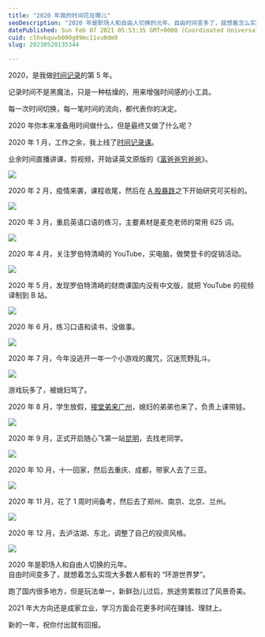 ```yaml
---
title: "2020 年我的时间花在哪儿"
seoDescription: "2020 年是职场人和自由人切换的元年。自由时间变多了，就想着怎么实现大多数人都有的 “环游世界梦”。"
datePublished: Sun Feb 07 2021 05:53:35 GMT+0000 (Coordinated Universal Time)
cuid: clhvkquvb000g09mc11vu0dm9
slug: 20230520135344

---
```


2020，是我做[时间记录](http://mp.weixin.qq.com/s?__biz=MzI3MzU5MDA1OQ==&mid=2247485339&idx=1&sn=fde70ccaeaaa3ccbaf308c1e50f763ef&chksm=eb21b5dfdc563cc9e856cf8e4442c4f53853f5482b3d117a41e7b2d8d9582568830e40cb1cfd&scene=21#wechat_redirect)的第 5 年。

记录时间不是黑魔法，只是一种枯燥的，用来增强时间感的小工具。

每一次时间切换，每一笔时间的流向，都代表你的决定。

2020 年你本来准备用时间做什么，但是最终又做了什么呢？

2020 年 1 月，工作之余，我上线了[时间记录课](http://mp.weixin.qq.com/s?__biz=MzI3MzU5MDA1OQ==&mid=2247485032&idx=1&sn=acb21dab9e80298f57f65f3a9ea3a1c7&chksm=eb21b42cdc563d3a565d6c98ad7010303e68799b4f29c829a6c1fd89ff190878ddb44f22a899&scene=21#wechat_redirect)。

业余时间直播讲课，剪视频，开始读英文原版的《[富爸爸穷爸爸](http://mp.weixin.qq.com/s?__biz=MzI3MzU5MDA1OQ==&mid=2247486130&idx=1&sn=b49e86deea7b9b3a29896067777947e4&chksm=eb21b8f6dc5631e0f2c992df1294457bc83ad1c385c3d7bd1169dcb7f00628788b5266a0a59c&scene=21#wechat_redirect)》。

![](https://cdn.hashnode.com/res/hashnode/image/upload/v1684561851910/8877ee3a-34bc-4d74-8992-ab7daa8aff3c.jpeg)

2020 年 2 月，疫情来袭，课程收尾，然后在 [A 股暴跌](http://mp.weixin.qq.com/s?__biz=MzI3MzU5MDA1OQ==&mid=2247486196&idx=1&sn=0ac8a9f458c407a0f6b1d00cc9b1026c&chksm=eb21b8b0dc5631a6d66db07d97b929f6da7eeaeaee8423e4cee323a6425f741f6eac35548b00&scene=21#wechat_redirect)之下开始研究可买标的。

![](https://cdn.hashnode.com/res/hashnode/image/upload/v1684561857501/04723944-d28b-4d85-8a90-ee0e205148a9.jpeg)

2020 年 3 月，重启英语口语的练习，主要素材是麦克老师的常用 625 词。

![](https://cdn.hashnode.com/res/hashnode/image/upload/v1684561873092/a8cecc27-b252-449b-a443-dddb94467d44.jpeg)

2020 年 4 月，关注罗伯特清崎的 YouTube，买电脑，做樊登卡的促销活动。

![](https://cdn.hashnode.com/res/hashnode/image/upload/v1684561919779/c8374955-e79d-42fb-bbf4-5c378277dbff.jpeg)

2020 年 5 月，发现罗伯特清崎的财商课国内没有中文版，就把 YouTube 的视频译制到 B 站。

![](https://cdn.hashnode.com/res/hashnode/image/upload/v1684561885092/67eba046-cbbb-4fb1-83b1-536422553304.jpeg)

2020 年 6 月，练习口语和读书，没做事。

![](https://cdn.hashnode.com/res/hashnode/image/upload/v1684561937536/6c442ec7-1a37-4af7-86b5-9b1969f6b7db.jpeg)

2020 年 7 月，今年没逃开一年一个小游戏的魔咒，沉迷荒野乱斗。

![](https://cdn.hashnode.com/res/hashnode/image/upload/v1684561942677/71077573-d95b-4786-9cf6-0152635c6d00.jpeg)

游戏玩多了，被媳妇骂了。

2020 年 8 月，学生放假，[接堂弟来广州](http://mp.weixin.qq.com/s?__biz=MzI3MzU5MDA1OQ==&mid=2247486380&idx=1&sn=e9fd886d3cc388e32b14ac2263e96ffc&chksm=eb21b9e8dc5630fe409b93993de8236f262702598a568933d4cae5fb10d86ae22ddf9727b2a8&scene=21#wechat_redirect)，媳妇的弟弟也来了，负责上课带娃。

![](https://cdn.hashnode.com/res/hashnode/image/upload/v1684561957381/0055e2a7-83c6-4ce5-a92d-09e091088591.jpeg)

2020 年 9 月，正式开启随心飞第一站[昆明](http://mp.weixin.qq.com/s?__biz=MzI3MzU5MDA1OQ==&mid=2247486489&idx=1&sn=c960fd8c6cdb6e945084ec7b65005430&chksm=eb21be5ddc56374bdbce43f3a1680a8772bd22f546f6680f7bb57e4b11a36b73c5ff95217f3d&scene=21#wechat_redirect)，去找老同学。

![](https://cdn.hashnode.com/res/hashnode/image/upload/v1684561965463/9b456509-af29-4e3b-8ff6-cc78ace23c3f.jpeg)

2020 年 10 月，十一回家，然后去重庆、成都，带家人去了三亚。

![](https://cdn.hashnode.com/res/hashnode/image/upload/v1684561975016/d393d2c8-0f8d-463f-a5a9-a49f1865133b.jpeg)

2020 年 11 月，花了 1 周时间备考，然后去了郑州、南京、北京、兰州。

![](https://cdn.hashnode.com/res/hashnode/image/upload/v1684561984341/139205fb-6e14-4e82-9079-c6214e25fd40.jpeg)

2020 年 12 月，去泸沽湖、东北，调整了自己的投资风格。

![](https://cdn.hashnode.com/res/hashnode/image/upload/v1684561988096/0211e729-9565-45b5-90d0-fbbae246b739.jpeg)

2020 年是职场人和自由人切换的元年。  
自由时间变多了，就想着怎么实现大多数人都有的 “环游世界梦”。

跑了国内很多地方，但是玩法单一，新鲜劲儿过后，旅途劳累胜过了风景奇美。

2021 年大方向还是成家立业，学习方面会花更多时间在赚钱、理财上。

新的一年，祝你付出就有回报。